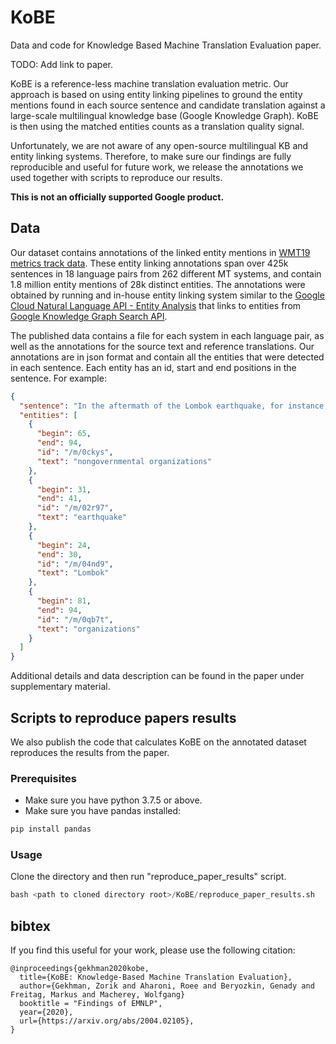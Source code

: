 # KoBE
Data and code for Knowledge Based Machine Translation Evaluation paper.

TODO: Add link to paper.

KoBE is a reference-less machine translation evaluation metric. 
Our approach is based on using entity linking pipelines to ground the entity mentions found in each source sentence 
and candidate translation against a large-scale multilingual knowledge base (Google Knowledge Graph). 
KoBE is then using the matched entities counts as a translation quality signal.

Unfortunately, we are not aware of any open-source multilingual KB and entity linking systems.
Therefore, to make sure our findings are fully reproducible and useful for future work, we release the annotations we
used together with scripts to reproduce our results.
 
**This is not an officially supported Google product.**

## Data
Our dataset contains annotations of the linked entity mentions in [WMT19 metrics track data](http://www.statmt.org/wmt19/results.html).
These entity linking annotations span over 425k sentences in 18 language pairs from 262 different MT systems, 
and contain 1.8 million entity mentions of 28k distinct entities.
The annotations were obtained by running and in-house entity linking system similar to the [Google Cloud Natural 
Language API - Entity Analysis](https://cloud.google.com/natural-language/docs/basics#entity_analysis) that links to
entities from [Google Knowledge Graph Search API](https://developers.google.com/knowledge-graph).

The published data contains a file for each system in each language pair, as well as the annotations for the source 
text and reference translations. Our annotations are in json format and contain all the entities that were detected 
in each sentence. Each entity has an id, start and end positions in the sentence. For example:
```json
{
  "sentence": "In the aftermath of the Lombok earthquake, for instance, foreign nongovernmental organizations were told they were not needed.",
  "entities": [
    {
      "begin": 65,
      "end": 94,
      "id": "/m/0ckys",
      "text": "nongovernmental organizations"
    },
    {
      "begin": 31,
      "end": 41,
      "id": "/m/02r97",
      "text": "earthquake"
    },
    {
      "begin": 24,
      "end": 30,
      "id": "/m/04nd9",
      "text": "Lombok"
    },
    {
      "begin": 81,
      "end": 94,
      "id": "/m/0qb7t",
      "text": "organizations"
    }
  ]
}
```

Additional details and data description can be found in the paper under supplementary material.

## Scripts to reproduce papers results
We also publish the code that calculates KoBE on the annotated dataset reproduces the results from the paper.
### Prerequisites
* Make sure you have python 3.7.5 or above.
* Make sure you have pandas installed:
```python
pip install pandas
```

### Usage
Clone the directory and then run "reproduce_paper_results" script.
```python
bash <path to cloned directory root>/KoBE/reproduce_paper_results.sh
```

## bibtex

If you find this useful for your work, please use the following citation:

```
@inproceedings{gekhman2020kobe,
  title={KoBE: Knowledge-Based Machine Translation Evaluation},
  author={Gekhman, Zorik and Aharoni, Roee and Beryozkin, Genady and Freitag, Markus and Macherey, Wolfgang}
  booktitle = "Findings of EMNLP",
  year={2020},
  url={https://arxiv.org/abs/2004.02105},
}
```




